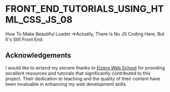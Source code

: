 # FRONT_END_TUTORIALS_USING_HTML_CSS_JS_08
How To Make Beautiful Loader =>Actually, There Is No JS Coding Here, But It's Still Front End


## Acknowledgements

I would like to extend my sincere thanks to [Elzero Web School](https://elzero.org) for providing excellent resources and tutorials that significantly contributed to this project. Their dedication to teaching and the quality of their content have been invaluable in enhancing my web development skills.
